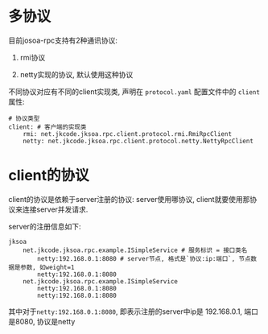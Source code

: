 # 多协议

目前josoa-rpc支持有2种通讯协议:

1. rmi协议

2. netty实现的协议, 默认使用这种协议

不同协议对应有不同的client实现类, 声明在 `protocol.yaml` 配置文件中的 `client` 属性:

```
# 协议类型
client: # 客户端的实现类
    rmi: net.jkcode.jksoa.rpc.client.protocol.rmi.RmiRpcClient
    netty: net.jkcode.jksoa.rpc.client.protocol.netty.NettyRpcClient
```

# client的协议

client的协议是依赖于server注册的协议: server使用哪协议, client就要使用那协议来连接server并发请求.

server的注册信息如下:

```
jksoa
    net.jkcode.jksoa.rpc.example.ISimpleService # 服务标识 = 接口类名
        netty:192.168.0.1:8080 # server节点, 格式是`协议:ip:端口`, 节点数据是参数, 如weight=1
        netty:192.168.0.1:8080
    net.jkcode.jksoa.rpc.example.ISimpleService
        netty:192.168.0.1:8080
        netty:192.168.0.1:8080
```

其中对于`netty:192.168.0.1:8080`, 即表示注册的server中ip是 192.168.0.1, 端口是8080, 协议是netty